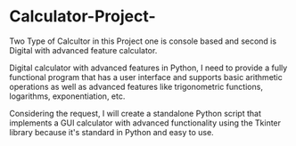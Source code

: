 # Calculator-Project-

Two Type of Calcultor in this Project one is console based and second is Digital with advanced feature calculator.

Digital calculator with advanced features in Python, I need to provide a fully functional program that has a user interface and supports basic arithmetic operations as well as advanced features like trigonometric functions, logarithms, exponentiation, etc.

Considering the request, I will create a standalone Python script that implements a GUI calculator with advanced functionality using the Tkinter library because it's standard in Python and easy to use.
